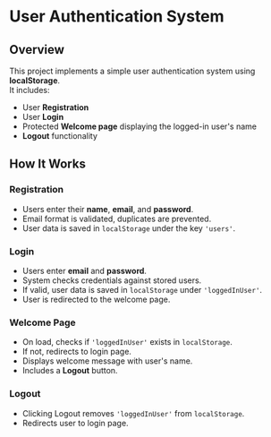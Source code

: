 # User Authentication System

## Overview

This project implements a simple user authentication system using **localStorage**.  
It includes:

- User **Registration**  
- User **Login**  
- Protected **Welcome page** displaying the logged-in user's name  
- **Logout** functionality

## How It Works

### Registration

- Users enter their **name**, **email**, and **password**.  
- Email format is validated, duplicates are prevented.  
- User data is saved in `localStorage` under the key `'users'`.

### Login

- Users enter **email** and **password**.  
- System checks credentials against stored users.  
- If valid, user data is saved in `localStorage` under `'loggedInUser'`.  
- User is redirected to the welcome page.

### Welcome Page

- On load, checks if `'loggedInUser'` exists in `localStorage`.  
- If not, redirects to login page.  
- Displays welcome message with user's name.  
- Includes a **Logout** button.

### Logout

- Clicking Logout removes `'loggedInUser'` from `localStorage`.  
- Redirects user to login page.



